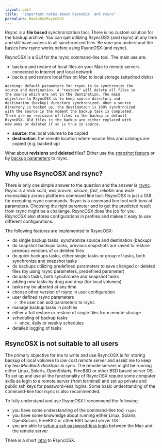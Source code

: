 ```yaml
---
layout: post
title:  "Important notes about RsyncOSX  and rsync"
permalink: HowtoUseRsyncOSX
---
```

Rsync is a **file based** synchronization tool. There is no custom solution for the backup archive. You can quit utilizing RsyncOSX (and rsync) at any time and still have access to all synchronized files. Be sure you understand the basics how rsync works before using RsyncOSX (and rsync).

RsyncOSX is a GUI for the rsync command-line tool. The main use are:

- backup and restore of local files on your Mac to remote servers connected to Internet and local network
- backup and restore local files on Mac to local storage (attached disks)

```
Warning: default parameters for rsync is to synchronize the
source and destination. A "restore" will delete all files in
the source which are not in the destination. The main
objective to RsyncOSX is to keep source directory and
destination (backup) directory synchronized. When a source
directory is backed up, the destination is 100% synchronized
with the source in the moment the backup task is completed.
There are no revisions of files in the backup in default
RsyncOSX. Old files in the backup are either replaced with
new ones or deleted if so is true in source.
```
- **source**: the local volume to be copied
- **destination**: the remote location where source files and catalogs are copied (e.g. backed up)

What about **revisions** and **deleted** files? Either use the [snapshot feature](/Snapshots) or by [backup parameters](/Parameters) to rsync.

## Why use RsyncOSX and rsync?

There is only one simple answer to the question and the answer is [rsync](https://en.wikipedia.org/wiki/Rsync). Rsync is a *rock solid*, *well proven*, *secure*, *fast*, *reliable* and *wide accessibility* across platforms command line tool. RsyncOSX is just a GUI for executing rsync commands. Rsync is a command line tool with tons of parameters. Choosing the right parameter and to get the predicted result from rsync might be a challenge. RsyncOSX does the job for you. RsyncOSX also stores configurations in profiles and makes it easy to use different configurations.

The following features are implemented in RsyncOSX:

- do single backup tasks, synchronize source and destination (backup)
- do snapshot backups tasks, previous snapshots are saved to restore previous versions of or deleted files
- do quick backups tasks, either single tasks or group of tasks, both synchronize and snapshot tasks
- do backups utilizing predefined parameters to save changed or deleted files (by using rsync parameters, predefined parameter)
- do batch tasks, both synchronize and snapshot tasks
- adding new tasks by drag and drop (for local volumes)
- tasks my be aborted at any time
- choose other version of rsync in user configuration
- user defined rsync parameters
  - the user can add parameters to rsync
- manage backup tasks in profiles
- either a full restore or restore of single files from remote storage
- scheduling of backup tasks
  - once, daily or weekly schedules
- detailed logging of tasks

## RsyncOSX is not suitable to all users

The primary objective for me to write and use RsyncOSX is for storing backup of local volumes to *low cost remote server* and assist me to keep my *two MacBook desktops in sync*. The remote servers might be running either Linux, Solaris, OpenSolaris, FreeBSD or other BSD based server OS. To set up and use all the functionality of RsyncOSX require some computer skills as login to a remote server (from terminal) and set up private and public ssh keys for password-less logins. Some basic understanding of the command-line tool rsync is also recommended.

To fully understand and use RsyncOSX I recommend the following:

- you have some understanding of the command-line tool `rsync`
- you have some knowledge about running either Linux, Solaris, OpenSolaris, FreeBSD or other BSD based server OS
- you are able to [setup a ssh password-less login](/PasswordlessLogin) between the Mac and the remote server

There is a short [intro](/Intro) to RsyncOSX.
